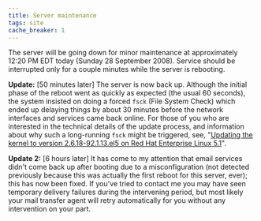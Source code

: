 ```yaml
---
title: Server maintenance
tags: site
cache_breaker: 1
---
```


The server will be going down for minor maintenance at approximately 12:20 PM EDT today (Sunday 28 September 2008). Service should be interrupted only for a couple minutes while the server is rebooting.

**Update:** \[50 minutes later\] The server is now back up. Although the initial phase of the reboot went as quickly as expected (the usual 60 seconds), the system insisted on doing a forced `fsck` (File System Check) which ended up delaying things by about 30 minutes before the network interfaces and services came back online. For those of you who are interested in the technical details of the update process, and information about why such a long-running `fsck` might be triggered, see, "[Updating the kernel to version 2.6.18-92.1.13.el5 on Red Hat Enterprise Linux 5.1](/wiki/Updating_the_kernel_to_version_2.6.18-92.1.13.el5_on_Red_Hat_Enterprise_Linux_5.1)".

**Update 2:** \[6 hours later\] It has come to my attention that email services didn't come back up after booting due to a misconfiguration (not detected previously because this was actually the first reboot for this server, ever); this has now been fixed. If you've tried to contact me you may have seen temporary delivery failures during the intervening period, but most likely your mail transfer agent will retry automatically for you without any intervention on your part.
